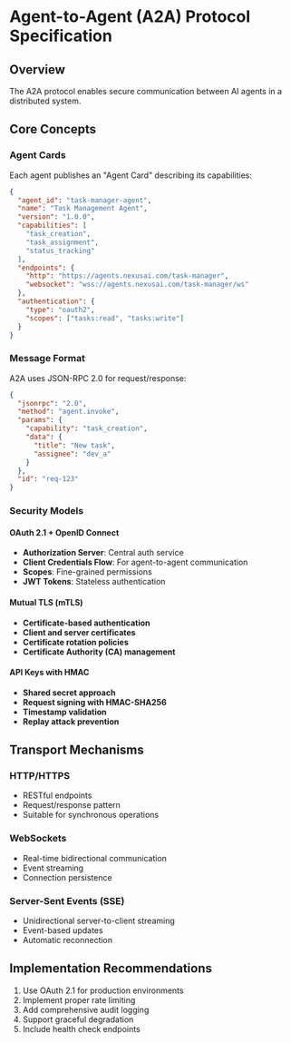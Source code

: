 # Agent-to-Agent (A2A) Protocol Specification

## Overview
The A2A protocol enables secure communication between AI agents in a distributed system.

## Core Concepts

### Agent Cards
Each agent publishes an "Agent Card" describing its capabilities:
```json
{
  "agent_id": "task-manager-agent",
  "name": "Task Management Agent",
  "version": "1.0.0",
  "capabilities": [
    "task_creation",
    "task_assignment",
    "status_tracking"
  ],
  "endpoints": {
    "http": "https://agents.nexusai.com/task-manager",
    "websocket": "wss://agents.nexusai.com/task-manager/ws"
  },
  "authentication": {
    "type": "oauth2",
    "scopes": ["tasks:read", "tasks:write"]
  }
}
```

### Message Format
A2A uses JSON-RPC 2.0 for request/response:
```json
{
  "jsonrpc": "2.0",
  "method": "agent.invoke",
  "params": {
    "capability": "task_creation",
    "data": {
      "title": "New task",
      "assignee": "dev_a"
    }
  },
  "id": "req-123"
}
```

### Security Models

#### OAuth 2.1 + OpenID Connect
- **Authorization Server**: Central auth service
- **Client Credentials Flow**: For agent-to-agent communication
- **Scopes**: Fine-grained permissions
- **JWT Tokens**: Stateless authentication

#### Mutual TLS (mTLS)
- **Certificate-based authentication**
- **Client and server certificates**
- **Certificate rotation policies**
- **Certificate Authority (CA) management**

#### API Keys with HMAC
- **Shared secret approach**
- **Request signing with HMAC-SHA256**
- **Timestamp validation**
- **Replay attack prevention**

## Transport Mechanisms

### HTTP/HTTPS
- RESTful endpoints
- Request/response pattern
- Suitable for synchronous operations

### WebSockets
- Real-time bidirectional communication
- Event streaming
- Connection persistence

### Server-Sent Events (SSE)
- Unidirectional server-to-client streaming
- Event-based updates
- Automatic reconnection

## Implementation Recommendations
1. Use OAuth 2.1 for production environments
2. Implement proper rate limiting
3. Add comprehensive audit logging
4. Support graceful degradation
5. Include health check endpoints